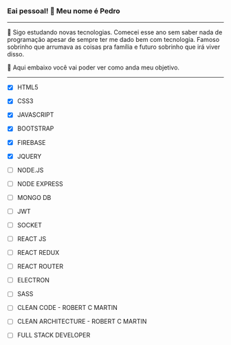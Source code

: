 

### Eai pessoal! 👋 Meu nome é Pedro

<hr> 

💬 Sigo estudando novas tecnologias. Comecei esse ano sem saber nada de programação apesar de sempre ter me dado bem com tecnologia. Famoso sobrinho que arrumava as coisas pra família e futuro sobrinho que irá viver disso.

🚀 Aqui embaixo você vai poder ver como anda meu objetivo.

<hr>

- [x] HTML5
- [x] CSS3
- [x] JAVASCRIPT
- [x] BOOTSTRAP
- [x] FIREBASE
- [x] JQUERY
- [ ] NODE.JS
- [ ] NODE EXPRESS
- [ ] MONGO DB
- [ ] JWT
- [ ] SOCKET
- [ ] REACT JS
- [ ] REACT REDUX
- [ ] REACT ROUTER
- [ ] ELECTRON
- [ ] SASS
- [ ] CLEAN CODE - ROBERT C MARTIN
- [ ] CLEAN ARCHITECTURE - ROBERT C MARTIN
- [ ] FULL STACK DEVELOPER


